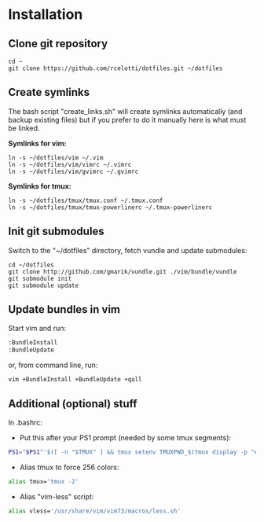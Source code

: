 # Installation


## Clone git repository
```console
cd ~
git clone https://github.com/rcelotti/dotfiles.git ~/dotfiles
```


## Create symlinks
The bash script "create_links.sh" will create symlinks automatically 
(and backup existing files) but if you prefer to do it manually here 
is what must be linked.

**Symlinks for vim:**
```console
ln -s ~/dotfiles/vim ~/.vim
ln -s ~/dotfiles/vim/vimrc ~/.vimrc
ln -s ~/dotfiles/vim/gvimrc ~/.gvimrc
```

**Symlinks for tmux:**
```console
ln -s ~/dotfiles/tmux/tmux.conf ~/.tmux.conf
ln -s ~/dotfiles/tmux/tmux-powerlinerc ~/.tmux-powerlinerc
```


## Init git submodules
Switch to the "~/dotfiles" directory, fetch vundle and update submodules:
```console
cd ~/dotfiles
git clone http://github.com/gmarik/vundle.git ./vim/bundle/vundle
git submodule init
git submodule update
```


## Update bundles in vim
Start vim and run:
```bash
:BundleInstall
:BundleUpdate
```

or, from command line, run:
```console
vim +BundleInstall +BundleUpdate +qall
```


## Additional (optional) stuff
In .bashrc:
* Put this after your PS1 prompt (needed by some tmux segments):
```bash
PS1="$PS1"'$([ -n "$TMUX" ] && tmux setenv TMUXPWD_$(tmux display -p "#D" | tr -d %) "$PWD")'
``` 

* Alias tmux to force 256 colors:
```bash
alias tmux='tmux -2'
``` 

* Alias "vim-less" script:
```bash   
alias vless='/usr/share/vim/vim73/macros/less.sh'
``` 



    
